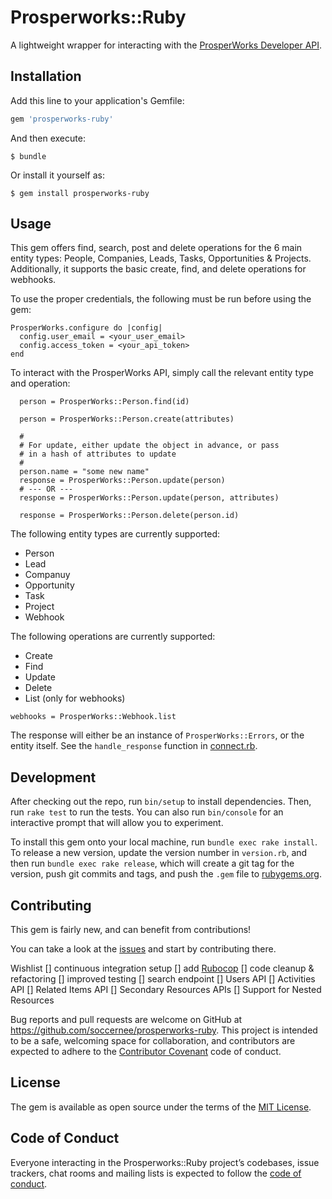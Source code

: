 # Prosperworks::Ruby

A lightweight wrapper for interacting with the [ProsperWorks Developer API](https://www.prosperworks.com/developer_api).


## Installation

Add this line to your application's Gemfile:

```ruby
gem 'prosperworks-ruby'
```

And then execute:

    $ bundle

Or install it yourself as:

    $ gem install prosperworks-ruby

## Usage

This gem offers find, search, post and delete operations for the 6 main entity types: People, Companies, Leads, Tasks, Opportunities & Projects. Additionally, it supports the basic create, find, and delete operations for webhooks.

To use the proper credentials, the following must be run before using the gem:

```
ProsperWorks.configure do |config|
  config.user_email = <your_user_email>
  config.access_token = <your_api_token>
end
```

To interact with the ProsperWorks API, simply call the relevant entity type and operation:
```
  person = ProsperWorks::Person.find(id)

  person = ProsperWorks::Person.create(attributes)

  #
  # For update, either update the object in advance, or pass
  # in a hash of attributes to update
  #
  person.name = "some new name"
  response = ProsperWorks::Person.update(person)
  # --- OR ---
  response = ProsperWorks::Person.update(person, attributes)

  response = ProsperWorks::Person.delete(person.id)

```

The following entity types are currently supported:
* Person
* Lead
* Companuy
* Opportunity
* Task
* Project
* Webhook

The following operations are currently supported:
* Create
* Find
* Update
* Delete
* List (only for webhooks)

```
webhooks = ProsperWorks::Webhook.list
```

The response will either be an instance of `ProsperWorks::Errors`, or the entity itself. See the `handle_response` function in [connect.rb](lib/prosperworks/api_operations/connect.rb).

## Development

After checking out the repo, run `bin/setup` to install dependencies. Then, run `rake test` to run the tests. You can also run `bin/console` for an interactive prompt that will allow you to experiment.

To install this gem onto your local machine, run `bundle exec rake install`. To release a new version, update the version number in `version.rb`, and then run `bundle exec rake release`, which will create a git tag for the version, push git commits and tags, and push the `.gem` file to [rubygems.org](https://rubygems.org).

## Contributing

This gem is fairly new, and can benefit from contributions!

You can take a look at the [issues](https://github.com/soccernee/prosperworks-ruby/issues) and start by contributing there.

Wishlist
[] continuous integration setup
[] add [Rubocop](https://github.com/bbatsov/rubocop)
[] code cleanup & refactoring
[] improved testing
[] search endpoint
[] Users API
[] Activities API
[] Related Items API
[] Secondary Resources APIs
[] Support for Nested Resources


Bug reports and pull requests are welcome on GitHub at https://github.com/soccernee/prosperworks-ruby. This project is intended to be a safe, welcoming space for collaboration, and contributors are expected to adhere to the [Contributor Covenant](http://contributor-covenant.org) code of conduct.

## License

The gem is available as open source under the terms of the [MIT License](http://opensource.org/licenses/MIT).

## Code of Conduct

Everyone interacting in the Prosperworks::Ruby project’s codebases, issue trackers, chat rooms and mailing lists is expected to follow the [code of conduct](https://github.com/soccernee/prosperworks-ruby/blob/master/CODE_OF_CONDUCT.md).
